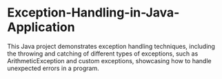 # Exception-Handling-in-Java-Application
 This Java project demonstrates exception handling techniques, including the throwing and catching of different types of exceptions, such as ArithmeticException and custom exceptions, showcasing how to handle unexpected errors in a program.
